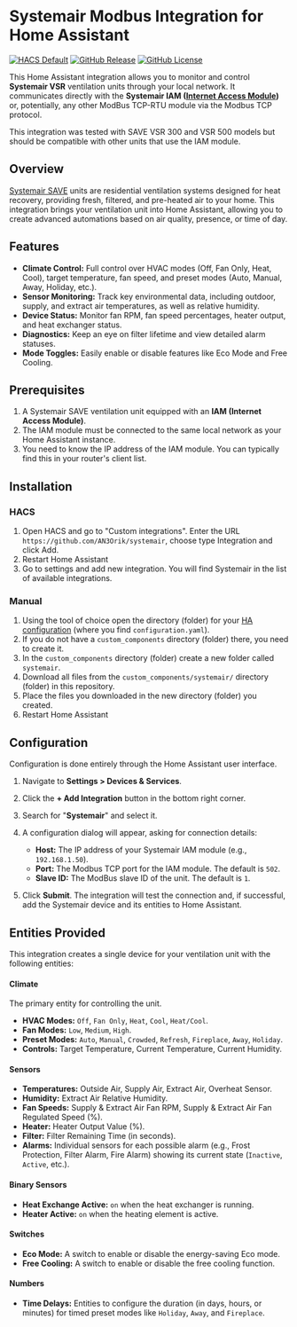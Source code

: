 # Systemair Modbus Integration for Home Assistant

[![HACS Default](https://img.shields.io/badge/HACS-Default-blue.svg?style=for-the-badge)](https://github.com/hacs/integration)
[![GitHub Release](https://img.shields.io/github/v/release/AN3Orik/systemair?style=for-the-badge)](https://github.com/AN3Orik/systemair/releases)
[![GitHub License](https://img.shields.io/github/license/AN3Orik/systemair?style=for-the-badge)](https://github.com/AN3Orik/systemair/blob/main/LICENSE)

This Home Assistant integration allows you to monitor and control **Systemair VSR** ventilation units through your local network. It communicates directly with the **Systemair IAM ([Internet Access Module](https://www.systemair.com/en-gb/p/internet-access-module-iam-110534))** or, potentially, any other ModBus TCP-RTU module via the Modbus TCP protocol.

This integration was tested with SAVE VSR 300 and VSR 500 models but should be compatible with other units that use the IAM module.

## Overview

[Systemair SAVE](https://www.systemair.com/en-gb/products/residential-ventilation-systems/air-handling-units/save) units are residential ventilation systems designed for heat recovery, providing fresh, filtered, and pre-heated air to your home. This integration brings your ventilation unit into Home Assistant, allowing you to create advanced automations based on air quality, presence, or time of day.

## Features

*   **Climate Control:** Full control over HVAC modes (Off, Fan Only, Heat, Cool), target temperature, fan speed, and preset modes (Auto, Manual, Away, Holiday, etc.).
*   **Sensor Monitoring:** Track key environmental data, including outdoor, supply, and extract air temperatures, as well as relative humidity.
*   **Device Status:** Monitor fan RPM, fan speed percentages, heater output, and heat exchanger status.
*   **Diagnostics:** Keep an eye on filter lifetime and view detailed alarm statuses.
*   **Mode Toggles:** Easily enable or disable features like Eco Mode and Free Cooling.

## Prerequisites

1.  A Systemair SAVE ventilation unit equipped with an **IAM (Internet Access Module)**.
2.  The IAM module must be connected to the same local network as your Home Assistant instance.
3.  You need to know the IP address of the IAM module. You can typically find this in your router's client list.

## Installation

### HACS

1. Open HACS and go to "Custom integrations". Enter the URL `https://github.com/AN3Orik/systemair`, choose type Integration and click Add. 
2. Restart Home Assistant
3. Go to settings and add new integration. You will find Systemair in the list of available integrations. 

### Manual

1. Using the tool of choice open the directory (folder) for your [HA configuration](https://www.home-assistant.io/docs/configuration/) (where you find `configuration.yaml`).
2. If you do not have a `custom_components` directory (folder) there, you need to create it.
3. In the `custom_components` directory (folder) create a new folder called `systemair`.
4. Download all files from the `custom_components/systemair/` directory (folder) in this repository.
5. Place the files you downloaded in the new directory (folder) you created.
6. Restart Home Assistant

## Configuration

Configuration is done entirely through the Home Assistant user interface.

1.  Navigate to **Settings > Devices & Services**.
2.  Click the **+ Add Integration** button in the bottom right corner.
3.  Search for "**Systemair**" and select it.
4.  A configuration dialog will appear, asking for connection details:

    *   **Host:** The IP address of your Systemair IAM module (e.g., `192.168.1.50`).
    *   **Port:** The Modbus TCP port for the IAM module. The default is `502`.
    *   **Slave ID:** The ModBus slave ID of the unit. The default is `1`.

5.  Click **Submit**. The integration will test the connection and, if successful, add the Systemair device and its entities to Home Assistant.

## Entities Provided

This integration creates a single device for your ventilation unit with the following entities:

#### Climate
The primary entity for controlling the unit.
*   **HVAC Modes:** `Off`, `Fan Only`, `Heat`, `Cool`, `Heat/Cool`.
*   **Fan Modes:** `Low`, `Medium`, `High`.
*   **Preset Modes:** `Auto`, `Manual`, `Crowded`, `Refresh`, `Fireplace`, `Away`, `Holiday`.
*   **Controls:** Target Temperature, Current Temperature, Current Humidity.

#### Sensors
*   **Temperatures:** Outside Air, Supply Air, Extract Air, Overheat Sensor.
*   **Humidity:** Extract Air Relative Humidity.
*   **Fan Speeds:** Supply & Extract Air Fan RPM, Supply & Extract Air Fan Regulated Speed (%).
*   **Heater:** Heater Output Value (%).
*   **Filter:** Filter Remaining Time (in seconds).
*   **Alarms:** Individual sensors for each possible alarm (e.g., Frost Protection, Filter Alarm, Fire Alarm) showing its current state (`Inactive`, `Active`, etc.).

#### Binary Sensors
*   **Heat Exchange Active:** `on` when the heat exchanger is running.
*   **Heater Active:** `on` when the heating element is active.

#### Switches
*   **Eco Mode:** A switch to enable or disable the energy-saving Eco mode.
*   **Free Cooling:** A switch to enable or disable the free cooling function.

#### Numbers
*   **Time Delays:** Entities to configure the duration (in days, hours, or minutes) for timed preset modes like `Holiday`, `Away`, and `Fireplace`.
